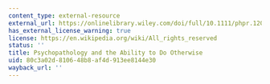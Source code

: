 ```yaml
---
content_type: external-resource
external_url: https://onlinelibrary.wiley.com/doi/full/10.1111/phpr.12025
has_external_license_warning: true
license: https://en.wikipedia.org/wiki/All_rights_reserved
status: ''
title: Psychopathology and the Ability to Do Otherwise
uid: 80c3a02d-8106-48b8-af4d-913ee8144e30
wayback_url: ''
---
```

